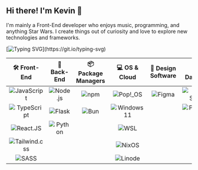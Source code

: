 ## Hi there! I'm Kevin 👋
I'm mainly a Front-End developer who enjoys music, programming, and anything Star Wars. I create things out of curiosity and love to explore new technologies and frameworks.

[![Typing SVG](https://readme-typing-svg.demolab.com?font=Fira+Code&size=16&pause=2000&background=FFFFFF00&center=true&vCenter=true&width=435&lines=Hi%2C+I'm+Kevin+Henderson;I+enjoy+music+and+programming.;I+create+things+out+of+curiosity.;I+also+love+anything+Star+Wars!)](https://git.io/typing-svg)

| 🛠️ Front-End  | 🧮 Back-End | 📦 Package Managers | 💻 OS & Cloud | 🎨 Design Software | 🗄️ Database | 🧪 Testing  |
|:-------------:|:-----------:|:------------------:|:-------------:|:------------------:|:-----------:|:-----------:|
| ![JavaScript](https://img.shields.io/badge/JavaScript-F7DF1E?style=for-the-badge&logo=JavaScript&logoColor=white) | ![Node.js](https://img.shields.io/badge/Node.js-43853D?style=for-the-badge&logo=node.js&logoColor=white) | ![npm](https://img.shields.io/badge/npm-CB3837?style=for-the-badge&logo=npm&logoColor=white) | ![Pop!_OS](https://img.shields.io/badge/Pop!_OS-48B2AC?style=for-the-badge&logo=Pop!_OS&logoColor=white) | ![Figma](https://img.shields.io/badge/Figma-F24E1E?style=for-the-badge&logo=figma&logoColor=white) | ![SQL Server](https://img.shields.io/badge/MS_SQL_Server-CC2927?style=for-the-badge&logo=microsoft-sql-server&logoColor=white) | ![pytest](https://img.shields.io/badge/pytest-0A97F5?style=for-the-badge&logo=pytest&logoColor=white) |
| ![TypeScript](https://img.shields.io/badge/TypeScript-007ACC?style=for-the-badge&logo=typescript&logoColor=white) | ![Flask](https://img.shields.io/badge/Flask-000000?style=for-the-badge&logo=flask&logoColor=white) | ![Bun](https://img.shields.io/badge/Bun-02D092?style=for-the-badge&logo=bun&logoColor=white) | ![Windows11](https://img.shields.io/badge/Windows-0078D6?style=for-the-badge&logo=windows&logoColor=white) | | ![PostgreSQL](https://img.shields.io/badge/PostgreSQL-336791?style=for-the-badge&logo=postgresql&logoColor=white) | |
| ![React.JS](https://img.shields.io/badge/React-20232A?style=for-the-badge&logo=react&logoColor=61DAFB) | ![Python](https://img.shields.io/badge/python-3670A0?style=for-the-badge&logo=python&logoColor=ffdd54) | | ![WSL](https://img.shields.io/badge/WSL-0a97f5?style=for-the-badge&logo=linux&logoColor=white) | | | |
| ![Tailwind.css](https://img.shields.io/badge/Tailwind_CSS-38B2AC?style=for-the-badge&logo=tailwind-css&logoColor=white) | | | ![NixOS](https://img.shields.io/badge/NixOS-0078D6?style=for-the-badge&logo=nixos&logoColor=white) | | | |
| ![SASS](https://img.shields.io/badge/Sass-CC6699?style=for-the-badge&logo=sass&logoColor=white) | | | ![Linode](https://img.shields.io/badge/Linode-00A95C?style=for-the-badge&logo=Linode&logoColor=white) | | | |
